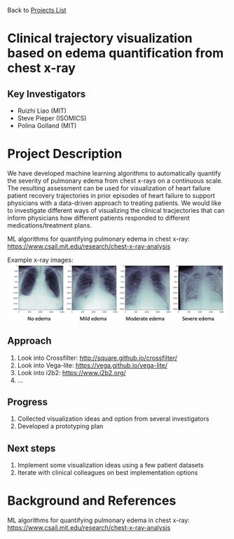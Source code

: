 Back to [Projects List](../../README.md#ProjectsList)

# Clinical trajectory visualization based on edema quantification from chest x-ray

## Key Investigators

- Ruizhi Liao (MIT)
- Steve Pieper (ISOMICS)
- Polina Golland (MIT)

# Project Description

We have developed machine learning algorithms to automatically quantify the severity of pulmonary edema from chest x-rays on a continuous scale. The resulting assessment can be used for visualization of heart failure patient recovery trajectories in prior episodes of heart failure to support physicians with a data-driven approach to treating patients. We would like to investigate different ways of visualizing the clinical tracjectories that can inform physicians how different patients responded to different medications/treatment plans.

ML algorithms for quantifying pulmonary edema in chest x-ray: https://www.csail.mit.edu/research/chest-x-ray-analysis

Example x-ray images:
![Example x-ray images: ](banner.png)

## Approach

1. Look into Crossfilter: http://square.github.io/crossfilter/
2. Look into Vega-lite: https://vega.github.io/vega-lite/
3. Look into i2b2: https://www.i2b2.org/
4. ...

## Progress
1. Collected visualization ideas and option from several investigators
1. Developed a prototyping plan

## Next steps
1. Implement some visualization ideas using a few patient datasets
1. Iterate with clinical colleagues on best implementation options

# Background and References

ML algorithms for quantifying pulmonary edema in chest x-ray: https://www.csail.mit.edu/research/chest-x-ray-analysis
